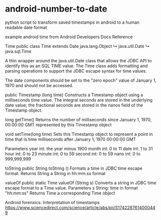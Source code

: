 # android-number-to-date
python script to transform saved timestamps in android to a human readable date format

example android time
from Android Developers Docs Reference

Time
public class Time
extends Date
java.lang.Object
   ↳ 	java.util.Date
  	   ↳ 	java.sql.Time 

A thin wrapper around the java.util.Date class that allows the JDBC API to identify this as an SQL TIME value. 
The Time class adds formatting and parsing operations to support the JDBC escape syntax for time values.

The date components should be set to the "zero epoch" value of January 1, 1970 and should not be accessed.

public Timestamp (long time)
Constructs a Timestamp object using a milliseconds time value. The integral seconds are stored in the underlying date value; the fractional seconds are stored in the nanos field of the Timestamp object.

long 	getTime()
Returns the number of milliseconds since January 1, 1970, 00:00:00 GMT represented by this Timestamp object

void 	setTime(long time)
Sets this Timestamp object to represent a point in time that is time milliseconds after January 1, 1970 00:00:00 GMT

Parameters
year 	  int: the year minus 1900
month 	int: 0 to 11
date 	  int: 1 to 31
hour 	  int: 0 to 23
minute 	int: 0 to 59
second 	int: 0 to 59
nano 	  int: 0 to 999,999,999


toString
public String toString ()
Formats a time in JDBC time escape format.
Returns
String 	a String in hh:mm:ss format


valueOf
public static Time valueOf (String s)
Converts a string in JDBC time escape format to a Time value.
Parameters
s 	String: time in format "hh:mm:ss"
Returns
Time 	a corresponding Time object


Android forensics: Interpretation of timestamps
https://www.sciencedirect.com/science/article/abs/pii/S1742287614000449
